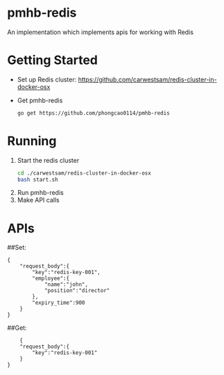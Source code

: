 # pmhb-redis
An implementation which implements apis for working with Redis

# Getting Started
- Set up Redis cluster: https://github.com/carwestsam/redis-cluster-in-docker-osx

- Get pmhb-redis
    ```bash
    go get https://github.com/phongcao0114/pmhb-redis
    ```

# Running
1. Start the redis cluster
    ```bash
    cd ./carwestsam/redis-cluster-in-docker-osx
    bash start.sh
    ```
2. Run pmhb-redis
3. Make API calls

# APIs

##Set:

    {
    	"request_body":{
    		"key":"redis-key-001",
    		"employee":{
    			"name":"john",
    			"position":"director"
    		},
    		"expiry_time":900
    	}
    }

##Get:

        {
    	"request_body":{
    		"key":"redis-key-001"
    	}
    }